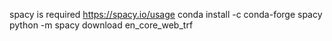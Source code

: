 spacy is required
https://spacy.io/usage
conda install -c conda-forge spacy
python -m spacy download en_core_web_trf
